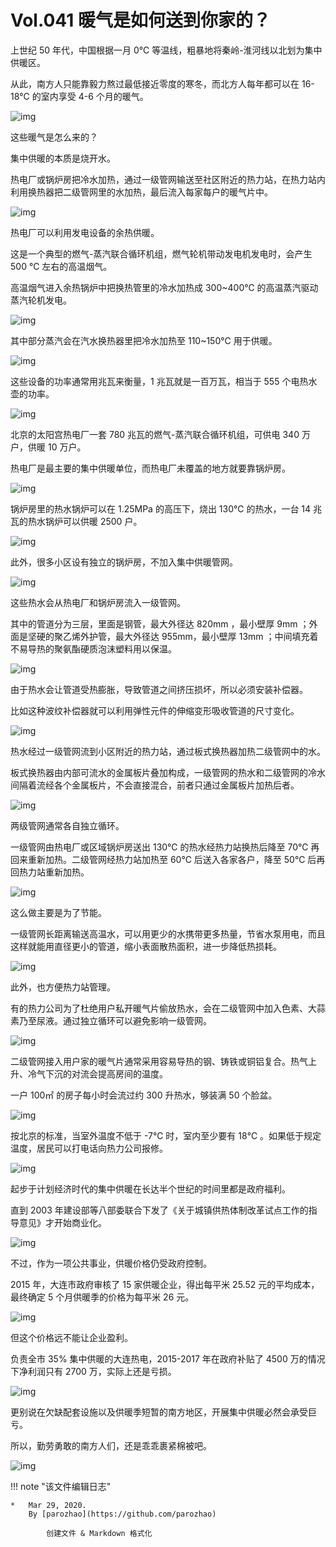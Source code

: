 # Vol.041 暖气是如何送到你家的？

上世纪 50 年代，中国根据一月 0℃ 等温线，粗暴地将秦岭-淮河线以北划为集中供暖区。

从此，南方人只能靠毅力熬过最低接近零度的寒冬，而北方人每年都可以在 16-18℃ 的室内享受 4-6 个月的暖气。

![img](https://cdn.jsdelivr.net/gh/paperclipcn/static/U6yRaDu1NaZITcViaF6cXZfTvC2liciabXTCJibLIzLov3PnUT4ia1g2Nyricz8EC3Vc9NXibM0jCiazSjQicI4WW0CVUIg.gif)

这些暖气是怎么来的？

集中供暖的本质是烧开水。

热电厂或锅炉房把冷水加热，通过一级管网输送至社区附近的热力站，在热力站内利用换热器把二级管网里的水加热，最后流入每家每户的暖气片中。

![img](https://cdn.jsdelivr.net/gh/paperclipcn/static/U6yRaDu1NaZITcViaF6cXZfTvC2liciabXTowYFgoRBl7zeOaBsvnDldkcaibOmX0S997QmOicribicNCSy2Kuu9Z9IOg.gif)

热电厂可以利用发电设备的余热供暖。

这是一个典型的燃气-蒸汽联合循环机组，燃气轮机带动发电机发电时，会产生 500 ℃ 左右的高温烟气。

高温烟气进入余热锅炉中把换热管里的冷水加热成 300~400℃ 的高温蒸汽驱动蒸汽轮机发电。

![img](https://cdn.jsdelivr.net/gh/paperclipcn/static/U6yRaDu1NaZITcViaF6cXZfTvC2liciabXT58cgcmkorGSRlXlER7IXryKpaeblknZibkF62oopicx6fHuR66Xt3HgA.gif)

其中部分蒸汽会在汽水换热器里把冷水加热至 110~150℃ 用于供暖。

![img](https://cdn.jsdelivr.net/gh/paperclipcn/static/U6yRaDu1NaZITcViaF6cXZfTvC2liciabXTJ3T3t67jZticl6WNh7ibgLDFAo2gtdFOX5HDiabOw6ib34DIOaDqNicrNibw.png)

这些设备的功率通常用兆瓦来衡量，1 兆瓦就是一百万瓦，相当于 555 个电热水壶的功率。

![img](https://cdn.jsdelivr.net/gh/paperclipcn/static/U6yRaDu1NaZITcViaF6cXZfTvC2liciabXT0cIlmspFAJU4zft7czjmicPnNG1ruic82ELNoicDQPQzwfN6hNBiaXxTjg.png)

北京的太阳宫热电厂一套 780 兆瓦的燃气-蒸汽联合循环机组，可供电 340 万户，供暖 10 万户。

热电厂是最主要的集中供暖单位，而热电厂未覆盖的地方就要靠锅炉房。

![img](https://cdn.jsdelivr.net/gh/paperclipcn/static/U6yRaDu1NaZITcViaF6cXZfTvC2liciabXTaeyWjZgzTA1ic1P4ep7gmZmFLxg3iaJEbxYgR9H0B9Mm8fWAI00uq1yA.gif)

锅炉房里的热水锅炉可以在 1.25MPa 的高压下，烧出 130℃ 的热水，一台 14 兆瓦的热水锅炉可以供暖 2500 户。

![img](https://cdn.jsdelivr.net/gh/paperclipcn/static/U6yRaDu1NaZITcViaF6cXZfTvC2liciabXTg1kRSP3QqicEb9FwzJ5e3LbU7HVtcMz99YSAQLcbUGVVZMnkxp0e7ug.gif)

此外，很多小区设有独立的锅炉房，不加入集中供暖管网。

![img](https://cdn.jsdelivr.net/gh/paperclipcn/static/U6yRaDu1NaZITcViaF6cXZfTvC2liciabXT1cRVoHBHAjxe2ArJx8iayuf9EWg3gbk1ksaOzDicJhwre6TWZO4KEo1Q.png)

这些热水会从热电厂和锅炉房流入一级管网。

其中的管道分为三层，里面是钢管，最大外径达 820mm ，最小壁厚 9mm ；外面是坚硬的聚乙烯外护管，最大外径达 955mm，最小壁厚 13mm ；中间填充着不易导热的聚氨酯硬质泡沫塑料用以保温。

![img](https://cdn.jsdelivr.net/gh/paperclipcn/static/U6yRaDu1NaZITcViaF6cXZfTvC2liciabXTibRJ5WmibuDotzLRADzM331GRFBib6A6U6kG6eyVKWsjp1beBYfpsBmMA.gif)

由于热水会让管道受热膨胀，导致管道之间挤压损坏，所以必须安装补偿器。

比如这种波纹补偿器就可以利用弹性元件的伸缩变形吸收管道的尺寸变化。

![img](https://cdn.jsdelivr.net/gh/paperclipcn/static/U6yRaDu1NaZITcViaF6cXZfTvC2liciabXTMAib7w7otCoxEx8Sgs75j8HdB9oa9Nj6OoaH8BEr1P25GT2a8k0ogMQ.gif)

热水经过一级管网流到小区附近的热力站，通过板式换热器加热二级管网中的水。

板式换热器由内部可流水的金属板片叠加构成，一级管网的热水和二级管网的冷水间隔着流经各个金属板片，不会直接混合，前者只通过金属板片加热后者。

![img](https://cdn.jsdelivr.net/gh/paperclipcn/static/U6yRaDu1NaZITcViaF6cXZfTvC2liciabXTpvs4xRQL7D0GAL7tyjtsMCSic7o6wonUFM0Gq5F0iaOt62KUSw6Ivvvg.gif)

两级管网通常各自独立循环。

一级管网由热电厂或区域锅炉房送出 130℃ 的热水经热力站换热后降至 70℃ 再回来重新加热。二级管网经热力站加热至 60℃ 后送入各家各户，降至 50℃ 后再回热力站重新加热。

![img](https://cdn.jsdelivr.net/gh/paperclipcn/static/U6yRaDu1NaZITcViaF6cXZfTvC2liciabXTaRG8tZXud0TbMRcbwsGtxBXQrZDcTJuMAqPXw64VuIBLichQg70rcBA.gif)

这么做主要是为了节能。

一级管网长距离输送高温水，可以用更少的水携带更多热量，节省水泵用电，而且这样就能用直径更小的管道，缩小表面散热面积，进一步降低热损耗。

![img](https://cdn.jsdelivr.net/gh/paperclipcn/static/U6yRaDu1NaZITcViaF6cXZfTvC2liciabXTytYfNs9jwZl6ktgJTqy29qlaYexsrR4vnvHnn0QIWAtOrTvroqmIrQ.gif)

此外，也方便热力站管理。

有的热力公司为了杜绝用户私开暖气片偷放热水，会在二级管网中加入色素、大蒜素乃至尿液。通过独立循环可以避免影响一级管网。

![img](https://cdn.jsdelivr.net/gh/paperclipcn/static/U6yRaDu1NaZITcViaF6cXZfTvC2liciabXTPHEbibpaia7n2UkGlWgcvjiakI7f5t8R40aIxzoNZNZic8rjVR82oibWd6A.gif)

二级管网接入用户家的暖气片通常采用容易导热的钢、铸铁或铜铝复合。热气上升、冷气下沉的对流会提高房间的温度。

一户 100㎡ 的房子每小时会流过约 300 升热水，够装满 50 个脸盆。

![img](https://cdn.jsdelivr.net/gh/paperclipcn/static/U6yRaDu1NaZITcViaF6cXZfTvC2liciabXTpBPnfNoviarIKOJWJCibSET7xXpSFQicg6w2p65eo56rTh1kvEZCbvx7Q.gif)

按北京的标准，当室外温度不低于 -7℃ 时，室内至少要有 18℃ 。如果低于规定温度，居民可以打电话向热力公司报修。

![img](https://cdn.jsdelivr.net/gh/paperclipcn/static/U6yRaDu1NaZITcViaF6cXZfTvC2liciabXTkgnVRDoFcIR4Z3rWKs7uhoKlWgubE2PJ7dh2VyjYLfsumHFFHCeePQ.png)

起步于计划经济时代的集中供暖在长达半个世纪的时间里都是政府福利。

直到 2003 年建设部等八部委联合下发了《关于城镇供热体制改革试点工作的指导意见》才开始商业化。

![img](https://cdn.jsdelivr.net/gh/paperclipcn/static/U6yRaDu1NaZITcViaF6cXZfTvC2liciabXTNiaHgCfibDWRSHmg7GUM97SEGRwVL78XptOgKR9az4giccFjWIfiaRNLlw.gif)

不过，作为一项公共事业，供暖价格仍受政府控制。

2015 年，大连市政府审核了 15 家供暖企业，得出每平米 25.52 元的平均成本，最终确定 5 个月供暖季的价格为每平米 26 元。

![img](https://cdn.jsdelivr.net/gh/paperclipcn/static/U6yRaDu1NaZITcViaF6cXZfTvC2liciabXTcl2hEkRbhX8IsENEFOiaoU95zwDpHbWcwBueglJdqccK2R9s7tSh3YA.gif)

但这个价格远不能让企业盈利。

负责全市 35% 集中供暖的大连热电，2015-2017 年在政府补贴了 4500 万的情况下净利润只有 2700 万，实际上还是亏损。

![img](https://cdn.jsdelivr.net/gh/paperclipcn/static/U6yRaDu1NaZITcViaF6cXZfTvC2liciabXTDyqtib870gYDSDMQbV6eEjl2oRtx8HHmpux78icEV4uqjon963ct6lxg.png)

更别说在欠缺配套设施以及供暖季短暂的南方地区，开展集中供暖必然会承受巨亏。

所以，勤劳勇敢的南方人们，还是乖乖裹紧棉被吧。

![img](https://cdn.jsdelivr.net/gh/paperclipcn/static/U6yRaDu1NaZITcViaF6cXZfTvC2liciabXToppDOsiahbKZcJibr8je1fKicrlxPdDsUnm0xPL41U8MXm2YTqRWXP2dw.gif)

!!! note "该文件编辑日志"

	* 	Mar 29, 2020.
		By [parozhao](https://github.com/parozhao)
	
			创建文件 & Markdown 格式化
